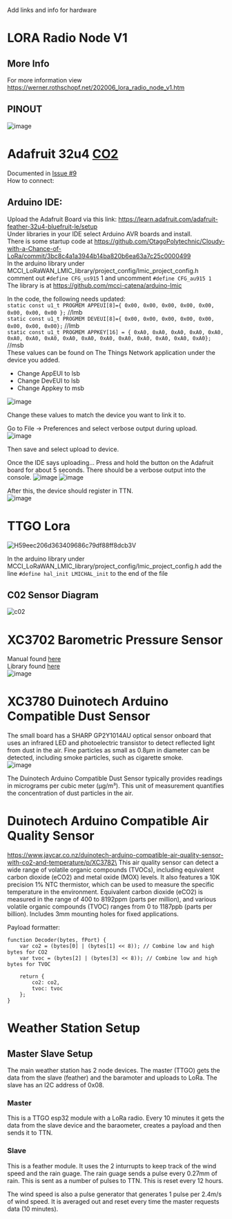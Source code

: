 Add links and info for hardware

# LORA Radio Node V1

## More Info
For more information view https://werner.rothschopf.net/202006_lora_radio_node_v1.htm

## PINOUT
![image](https://github.com/user-attachments/assets/9a7414a0-1142-48fb-a367-c5485e6372cf)

# Adafruit 32u4 [CO2](https://github.com/OtagoPolytechnic/Cloudy-with-a-Chance-of-LoRa/wiki/CO2-Requirements)
Documented in [Issue #9](https://github.com/OtagoPolytechnic/Cloudy-with-a-Chance-of-LoRa/issues/9) \
How to connect:

## Arduino IDE:
Upload the Adafruit Board via this link: https://learn.adafruit.com/adafruit-feather-32u4-bluefruit-le/setup \
Under libraries in your IDE select Arduino AVR boards and install.\
There is some startup code at https://github.com/OtagoPolytechnic/Cloudy-with-a-Chance-of-LoRa/commit/3bc8c4a1a3944b14ba820b6ea63a7c25c0000499 \
In the arduino library under MCCI_LoRaWAN_LMIC_library/project_config/lmic_project_config.h comment out `#define CFG_us915` 1 and uncomment `#define CFG_au915 1` \
The library is at https://github.com/mcci-catena/arduino-lmic

In the code, the following needs updated:\
`static const u1_t PROGMEM APPEUI[8]={ 0x00, 0x00, 0x00, 0x00, 0x00, 0x00, 0x00, 0x00 };`  //lmb\
`static const u1_t PROGMEM DEVEUI[8]={ 0x00, 0x00, 0x00, 0x00, 0x00, 0x00, 0x00, 0x00};` //lmb\
`static const u1_t PROGMEM APPKEY[16] = { 0xA0, 0xA0, 0xA0, 0xA0, 0xA0, 0xA0, 0xA0, 0xA0, 0xA0, 0xA0, 0xA0, 0xA0, 0xA0, 0xA0, 0xA0, 0xA0};` //msb\
These values can be found on The Things Network application under the device you added. 
* Change AppEUI to lsb 
* Change DevEUI to lsb 
* Change Appkey to msb 

![image](https://github.com/user-attachments/assets/3ee44c43-983a-4147-ba81-68e90ed52c6a)

Change these values to match the device you want to link it to. 

Go to File -> Preferences and select verbose output during upload.\
![image](https://github.com/user-attachments/assets/850b5fbd-3f15-4fcc-b436-5f7cf4df0f7d)

Then save and select upload to device.

Once the IDE says uploading... Press and hold the button on the Adafruit board for about 5 seconds. There should be a verbose output into the console. 
![image](https://github.com/user-attachments/assets/c245e02c-ab4a-491e-bf1f-36a5d25ce7e3)
![image](https://github.com/user-attachments/assets/987ff7b0-34bc-4150-be16-f5d3cca00ff6)

After this, the device should register in TTN.\
![image](https://github.com/user-attachments/assets/207d67d9-7091-46ac-9b09-6a3a23746afa)


# TTGO Lora

![H59eec206d363409686c79df88ff8dcb3V](https://github.com/user-attachments/assets/130a25fe-c690-4df0-b542-6d2148d44fc4)

In the arduino library under MCCI_LoRaWAN_LMIC_library/project_config/lmic_project_config.h add the line `#define hal_init LMICHAL_init` to the end of the file

## C02 Sensor Diagram
![c02](https://github.com/user-attachments/assets/1253e72f-0153-4c56-baf4-72942d7fea2b)

# XC3702 Barometric Pressure Sensor
Manual found [here](https://www.electusdistribution.co.nz/dbdocument/631671/xc3702_manual_13294.pdf)\
Library found [here](https://www.arduino.cc/reference/en/libraries/spl06-007/)\
![image](https://github.com/user-attachments/assets/c990593b-9e0a-47b2-b5e5-ef08e4122ff4)

# XC3780 Duinotech Arduino Compatible Dust Sensor
The small board has a SHARP GP2Y1014AU optical sensor onboard that uses an infrared LED and photoelectric transistor to detect reflected light from dust in the air. Fine particles as small as 0.8μm in diameter can be detected, including smoke particles, such as cigarette smoke.\
![image](https://github.com/user-attachments/assets/4531734f-bb2a-4621-9fe9-0197b89f4c5c)

The Duinotech Arduino Compatible Dust Sensor typically provides readings in micrograms per cubic meter (µg/m³). This unit of measurement quantifies the concentration of dust particles in the air.

# Duinotech Arduino Compatible Air Quality Sensor
https://www.jaycar.co.nz/duinotech-arduino-compatible-air-quality-sensor-with-co2-and-temperature/p/XC3782\
This air quality sensor can detect a wide range of volatile organic compounds (TVOCs), including equivalent carbon dioxide (eCO2) and metal oxide (MOX) levels. It also features a 10K precision 1% NTC thermistor, which can be used to measure the specific temperature in the environment. Equivalent carbon dioxide (eCO2) is measured in the range of 400 to 8192ppm (parts per million), and various volatile organic compounds (TVOC) ranges from 0 to 1187ppb (parts per billion). Includes 3mm mounting holes for fixed applications. 

Payload formatter:
```
function Decoder(bytes, fPort) {
    var co2 = (bytes[0] | (bytes[1] << 8)); // Combine low and high bytes for CO2
    var tvoc = (bytes[2] | (bytes[3] << 8)); // Combine low and high bytes for TVOC
    
    return {
        co2: co2,
        tvoc: tvoc
    };
}
```

# Weather Station Setup

## Master Slave Setup
The main weather station has 2 node devices. The master (TTGO) gets the data from the slave (feather) and the baramoter and uploads to LoRa. The slave has an I2C address of 0x08.

### Master

This is a TTGO esp32 module with a LoRa radio. Every 10 minutes it gets the data from the slave device and the baraometer, creates a payload and then sends it to TTN.

### Slave

This is a feather module. It uses the 2 inturrupts to keep track of the wind speed and the rain guage. The rain guage sends a pulse every 0.27mm of rain. This is sent as a number of pulses to TTN. This is reset every 12 hours.

The wind speed is also a pulse generator that generates 1 pulse per 2.4m/s of wind speed. It is averaged out and reset every time the master requests data (10 minutes).

